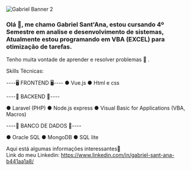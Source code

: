 ![Gabriel Banner 2 ](https://user-images.githubusercontent.com/74156967/102727521-dce72c80-4304-11eb-96ce-00f292ccb9ad.jpg)




### Olá 👋, me chamo Gabriel Sant'Ana, estou cursando 4º Semestre em analise e desenvolvimento de sistemas, Atualmente estou programando em VBA (EXCEL) para otimização de tarefas. 
Tenho muita vontade de aprender e resolver problemas 🎯 .


Skills Técnicas:


----🖥️ FRONTEND 🖥️----
● Vue.js
● Html e css

----🧩 BACKEND 🧩----

● Laravel (PHP)
● Node.js express
● Visual Basic for Applications (VBA, Macros)


----🔋 BANCO DE DADOS 🔋----

● Oracle SQL
● MongoDB
● SQL lite


 
  
  Aqui está algumas informações interessantes🚀  
  Link do meu Linkedin: https://www.linkedin.com/in/gabriel-sant-ana-b441aa1a8/
  
